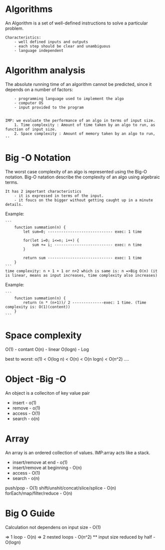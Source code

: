 # Algorithms

An Algorithm is a set of well-defined instructions to solve a particular problem.

    Characteristics:
        - well defined inputs and outputs
        - each step should be clear and unambiguous
        - language independent

# Algorithm analysis

The absolute running time of an algorithm cannot be predicted, since it depends on a number of factors:

        - programming language used to implement the algo
        - computer OS
        - input provided to the program


    IMP: we evaluate the performance of an algo in terms of input size.
        1. Time complexity : Amount of time taken by an algo to run, as function of input size.
        2. Space complexity : Amount of memory taken by an algo to run,     ''

# Big -O Notation

The worst case complexity of an algo is represented using the Big-O notation.
Big-O natation describe the complexity of an algo using algebraic terms.

    It has 2 important characteristics
        - it is expressed in terms of the input.
        - it foucs on the bigger without getting caught up in a minute details.

Example:

    ```
        function summation(n) {
            let sum=0; ----------------------------- exec: 1 time

            for(let i=0; i<=n; i++) {
                sum += i; -------------------------- exec: n time
            }

            return sum ----------------------------- exec: 1 time
        }
    ```
    time complexity: n + 1 + 1 or n+2 which is same is: n =>Big O(n) (it is linear, means as input increases, time complexity also increases)

Example:

    ```
        function summation(n) {
            return (n * (n+1))/ 2 --------------exec: 1 time. (Time complexity is: O(1)(content))
        }
    ```

# Space complexity

O(1) - contant
O(n) - linear
O(logn) - Log

best to worst: o(1) < O(log n) < O(n) < O(n logn) < O(n^2) ....

# Object -Big -O

An object is a colleciton of key value pair

- insert - o(1)
- remove - o(1)
- access - O(1)
- search - o(n)

# Array

An array is an ordered collection of values.
IMP:array acts like a stack.

- insert/remove at end - o(1)
- insert/remove at beginning - O(n)
- access - O(1)
- search - o(n)

push/pop - O(1)
shift/unshit/concat/slice/splice - O(n)
forEach/map/filter/reduce - O(n)

# Big O Guide

Calculation not dependens on input size - O(1)

=> 1 loop - O(n)
=> 2 nested loops - O(n^2)
\*\* input size reduced by half - O(logn)
